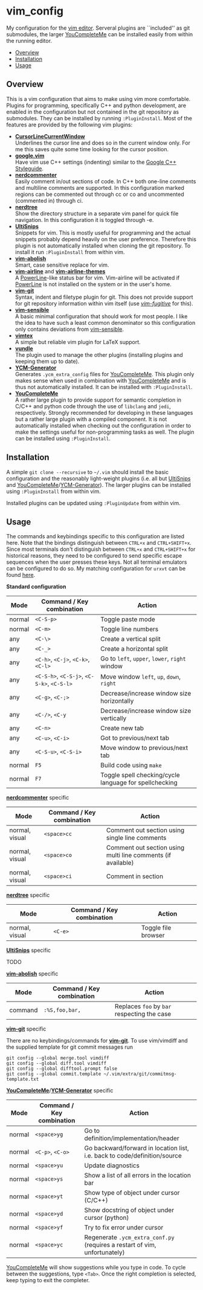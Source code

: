 # vim_config

My configuration for the [vim editor](http://www.vim.org/). Serveral plugins are ``included'' as git submodules, the larger [YouCompleteMe](https://https://github.com/Valloric/YouCompleteMe) can be installed easily from within the running editor.

- [Overview](#overview)
- [Installation](#installation)
- [Usage](#usage)

Overview
---

This is a vim configuration that aims to make using vim more comfortable. Plugins for programming, specifically C++ and python development, are enabled in the configuration but not contained in the git repository as submodules. They can be installed by running `:PluginInstall`. Most of the features are provided by the following vim plugins:

* [**CursorLineCurrentWindow**](https://github.com/vim-scripts/CursorLineCurrentWindow.git)  
    Underlines the cursor line and does so in the current window only. For me this saves quite some time looking for the cursor position.
* [**google.vim**](https://github.com/vim-scripts/google.vim.git)  
    Have vim use C++ settings (indenting) similar to the [Google C++ Styleguide](http://google-styleguide.googlecode.com/svn/trunk/cppguide.xml).
* [**nerdcommenter**](https://github.com/scrooloose/nerdcommenter.git)  
    Easily comment in/out sections of code. In C++ both one-line comments and multiline comments are supported. In this configuration marked regions can be commented out through <space>cc or <space>co and uncommented (commented in) through <space>ci.
* [**nerdtree**](https://github.com/scrooloose/nerdtree.git)  
    Show the directory structure in a separate vim panel for quick file navigation. In this configuration it is toggled through <Ctrl>-e.
* [**UltiSnips**](https://github.com/SirVer/ultisnips.git)  
    Snippets for vim. This is mostly useful for programming and the actual snippets probably depend heavily on the user preference. Therefore this plugin is not automatically installed when cloning the git repository. To install it run `:PluginInstall` from within vim.
* [**vim-abolish**](https://github.com/tpope/vim-abolish)  
    Smart, case sensitive replace for vim.
* [**vim-airline**](https://github.com/bling/vim-airline.git) and [**vim-airline-themes**](https://github.com/vim-airline/vim-airline-themes.git)  
    A [PowerLine](https://github.com/powerline/powerline)-like status bar for vim. Vim-airline will be activated if [PowerLine](https://github.com/powerline/powerline) is not installed on the system or in the user's home.
* [**vim-git**](https://github.com/tpope/vim-git.git)  
    Syntax, indent and filetype plugin for git. This does not provide support for git repository information within vim itself (use [*vim-fugitive*](https://github.com/tpope/vim-fugitive) for this).
* [**vim-sensible**](https://github.com/tpope/vim-sensible.git)  
    A basic minimal configuration that should work for most people. I like the idea to have such a least common denominator so this configuration only contains deviations from [vim-sensible](https://github.com/tpope/vim-sensible.git).
* [**vimtex**](https://github.com/lervag/vimtex.git)  
    A simple but reliable vim plugin for LaTeX support.
* [**vundle**](https://github.com/gmarik/vundle.git)  
    The plugin used to manage the other plugins (installing plugins and keeping them up to date).
* [**YCM-Generator**](https://github.com/rdnetto/YCM-Generator.git)  
    Generates `.ycm_extra_config` files for [YouCompleteMe](https://github.com/Valloric/YouCompleteMe.git). This plugin only makes sense when used in combination with [YouCompleteMe](https://github.com/Valloric/YouCompleteMe.git) and is thus not automatically installed. It can be installed with `:PluginInstall`.
* [**YouCompleteMe**](https://github.com/Valloric/YouCompleteMe.git)  
    A rather large plugin to provide support for semantic completion in C/C++ and python code through the use of `libclang` and `jedi`, respectively. Strongly recommended for developing in these languages but a rather large plugin with a compiled component. It is not automatically installed when checking out the configuration in order to make the settings useful for non-programming tasks as well. The plugin can be installed using `:PluginInstall`.


Installation
---

A simple `git clone --recursive` to `~/.vim` should install the basic configuration and the reasonably light-weight plugins (i.e. all but [UltiSnips](https://github.com/SirVer/ultisnips.git) and [YouCompleteMe](https://github.com/Valloric/YouCompleteMe.git)/[YCM-Generator](https://github.com/rdnetto/YCM-Generator.git)). The larger plugins can be installed using `:PluginInstall` from within vim.

Installed plugins can be updated using `:PluginUpdate` from within vim.


Usage
---

The commands and keybindings specific to this configuration are listed here. Note that the bindings distinguish between `CTRL+x` and `CTRL+SHIFT+x`. Since most terminals don't distinguish between `CTRL+x` and `CTRL+SHIFT+x` for historical reasons, they need to be configured to send specific escape sequences when the user presses these keys. Not all terminal emulators can be configured to do so. My matching configuration for `urxvt` can be found [here](https://github.com/MauroCalderara/urxvt_config).


**Standard configuration**

| Mode | Command / Key combination | Action |
| ---- | ------------------------- | ------ |
| normal | `<C-S-p>` | Toggle paste mode |
| normal | `<C-m>` | Toggle line numbers |
| any | `<C-\>` | Create a vertical split |
| any | `<C-_>` | Create a horizontal split |
| any | `<C-h>`, `<C-j>`, `<C-k>`, `<C-l>` | Go to ``left``, ``upper``, ``lower``, ``right`` window |
| any | `<C-S-h>`, `<C-S-j>`, `<C-S-k>`, `<C-S-l>` | Move window ``left``, ``up``, ``down``, ``right`` |
| any | `<C-g>`, `<C-;>` | Decrease/increase window size horizontally |
| any | `<C-/>`, `<C-y`  | Decrease/increase window size vertically |
| any | `<C-n>`          | Create new tab |
| any | `<C-u>`, `<C-i>` | Got to previous/next tab |
| any | `<C-S-u>`, `<C-S-i>` | Move window to previous/next tab |
| normal | `F5` | Build code using `make` |
| normal | `F7` | Toggle spell checking/cycle language for spellchecking |


[**nerdcommenter**](https://github.com/scrooloose/nerdcommenter.git) specific

| Mode | Command / Key combination | Action |
| ---- | ------------------------- | ------ |
| normal, visual | `<space>cc` | Comment out section using single line comments |
| normal, visual | `<space>co` | Comment out section using multi line comments (if available) |
| normal, visual | `<space>ci` | Comment in section |


[**nerdtree**](https://github.com/scrooloose/nerdtree.git) specific

| Mode | Command / Key combination | Action |
| ---- | ------------------------- | ------ |
| normal, visual | `<C-e>` | Toggle file browser |


[**UltiSnips**](https://github.com/SirVer/ultisnips.git) specific

TODO


[**vim-abolish**](https://github.com/tpope/vim-abolish) specific

| Mode | Command / Key combination | Action |
| ---- | ------------------------- | ------ |
| command | `:%S,foo,bar,` | Replaces `foo` by `bar` respecting the case |


[**vim-git**](https://github.com/tpope/vim-git.git) specific

There are no keybindings/commands for [**vim-git**](https://github.com/tpope/vim-git.git). To use vim/vimdiff and the supplied template for git commit messages run

`git config --global merge.tool vimdiff`  
`git config --global diff.tool vimdiff`  
`git config --global difftool.prompt false`  
`git config --global commit.template ~/.vim/extra/git/commitmsg-template.txt`  


[**YouCompleteMe**](https://github.com/Valloric/YouCompleteMe.git)/[**YCM-Generator**](https://github.com/rdnetto/YCM-Generator.git) specific

| Mode | Command / Key combination | Action |
| ---- | ------------------------- | ------ |
| normal | `<space>yg` | Go to definition/implementation/header |
| normal | `<C-p>`, `<C-o>` | Go backward/forward in location list, i.e. back to code/definition/source |
| normal | `<space>yu` | Update diagnostics |
| normal | `<space>ys` | Show a list of all errors in the location bar |
| normal | `<space>yt` | Show type of object under cursor (C/C++) |
| normal | `<space>yd` | Show docstring of object under cursor (python) |
| normal | `<space>yf` | Try to fix error under cursor |
| normal | `<space>yc` | Regenerate `.ycm_extra_conf.py` (requires a restart of vim, unfortunately) |

[YouCompleteMe](https://github.com/Valloric/YouCompleteMe.git) will show suggestions while you type in code. To cycle between the suggestions, type `<Tab>`. Once the right completion is selected, keep typing to exit the completer.
